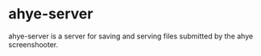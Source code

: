 # ahye-server

ahye-server is a server for saving and serving files submitted by the ahye screenshooter.
